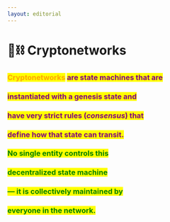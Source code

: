 ```yaml
---
layout: editorial
---
```


# 🧱⛓ Cryptonetworks

### <mark style="color:orange;">**Cryptonetworks**</mark> <mark style="color:purple;">are state machines that are</mark>&#x20;

### <mark style="color:purple;">instantiated with a genesis state and</mark>&#x20;

### <mark style="color:purple;">have very strict rules (</mark>_<mark style="color:purple;">consensus</mark>_<mark style="color:purple;">) that</mark>&#x20;

### <mark style="color:purple;">define how that state can transit.</mark>

<mark style="color:purple;"></mark>

### <mark style="color:green;">**No single entity controls this**</mark>&#x20;

### <mark style="color:green;">**decentralized state machine**</mark>

### <mark style="color:green;">**— it is collectively maintained by**</mark>&#x20;

### <mark style="color:green;">**everyone in the network**</mark><mark style="color:green;">.</mark>

<mark style="color:green;"></mark>
